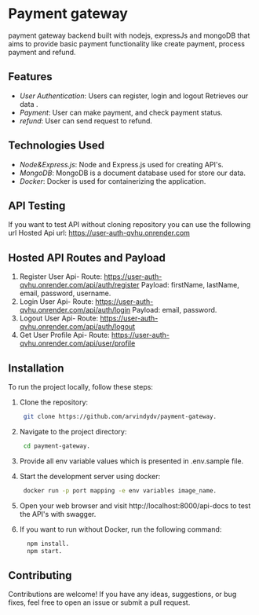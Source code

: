# Payment gateway

payment gateway backend built with nodejs, expressJs and mongoDB that aims to provide basic payment functionality like create payment, process payment and refund.

## Features

- _User Authentication_: Users can register, login and logout Retrieves our data .
- _Payment_: User can make payment, and check payment status.
- _refund_: User can send request to refund.

## Technologies Used

- _Node&Express.js_: Node and Express.js used for creating API's.
- _MongoDB_: MongoDB is a document database used for store our data.
- _Docker_: Docker is used for containerizing the application.

## API Testing

If you want to test API without cloning repository you can use the following url
Hosted Api url: https://user-auth-qvhu.onrender.com

## Hosted API Routes and Payload

1. Register User Api-
   Route: https://user-auth-qvhu.onrender.com/api/auth/register
   Payload: firstName, lastName, email, password, username.
2. Login User Api-
   Route: https://user-auth-qvhu.onrender.com/api/auth/login
   Payload: email, password.
3. Logout User Api-
   Route: https://user-auth-qvhu.onrender.com/api/auth/logout
4. Get User Profile Api-
   Route: https://user-auth-qvhu.onrender.com/api/user/profile

## Installation

To run the project locally, follow these steps:

1. Clone the repository:

   ```sh
    git clone https://github.com/arvindydv/payment-gateway.

   ```

2. Navigate to the project directory:

   ```sh
    cd payment-gateway.

   ```

3. Provide all env variable values which is presented in .env.sample file.

4. Start the development server using docker:

   ```sh
    docker run -p port mapping -e env variables image_name.

   ```

5. Open your web browser and visit http://localhost:8000/api-docs to test the API's with swagger.

6. If you want to run without Docker, run the following command:
   ```sh
     npm install.
     npm start.
   ```

## Contributing

Contributions are welcome! If you have any ideas, suggestions, or bug fixes, feel free to open an issue or submit a pull request.
